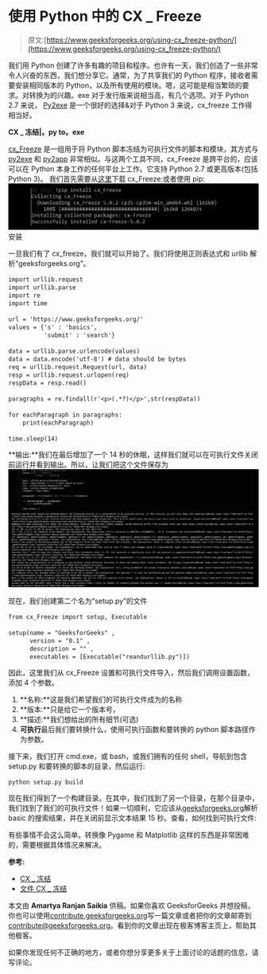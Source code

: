 # 使用 Python 中的 CX _ Freeze

> 原文:[https://www.geeksforgeeks.org/using-cx_freeze-python/](https://www.geeksforgeeks.org/using-cx_freeze-python/)

我们用 Python 创建了许多有趣的项目和程序。也许有一天，我们创造了一些非常令人兴奋的东西，我们想分享它。通常，为了共享我们的 Python 程序，接收者需要安装相同版本的 Python，以及所有使用的模块。嗯，这可能是相当繁琐的要求。对转换为的兴趣。exe 对于发行版来说相当高，有几个选项。对于 Python 2.7 来说， [Py2exe](http://www.py2exe.org/) 是一个很好的选择&对于 Python 3 来说，cx_freeze 工作得相当好。

**CX _ 冻结|。py to。exe**

[cx_Freeze](https://pypi.python.org/pypi/cx_Freeze) 是一组用于将 Python 脚本冻结为可执行文件的脚本和模块，其方式与 [py2exe](http://www.py2exe.org/) 和 [py2app](https://py2app.readthedocs.io/en/latest/) 非常相似。与这两个工具不同，cx_Freeze 是跨平台的，应该可以在 Python 本身工作的任何平台上工作。它支持 Python 2.7 或更高版本(包括 Python 3)。
我们首先需要从[这里](https://pypi.python.org/pypi/cx_Freeze)下载 cx_Freeze:或者使用 pip:
![](img/0cb5c079b4167416bf271b944ad4279b.png)安装

一旦我们有了 cx_freeze，我们就可以开始了。我们将使用正则表达式和 urllib 解析“geeksforgeeks.org”。

```
import urllib.request
import urllib.parse
import re
import time

url = 'https://www.geeksforgeeks.org/'
values = {'s' : 'basics',
          'submit' : 'search'}

data = urllib.parse.urlencode(values)
data = data.encode('utf-8') # data should be bytes
req = urllib.request.Request(url, data)
resp = urllib.request.urlopen(req)
respData = resp.read()

paragraphs = re.findall(r'<p>(.*?)</p>',str(respData))

for eachParagraph in paragraphs:
    print(eachParagraph)

time.sleep(14)
```

**输出:**我们在最后增加了一个 14 秒的休眠，这样我们就可以在可执行文件关闭前运行并看到输出。所以，让我们把这个文件保存为
![](img/ad41d304d3ca95bb58721bfeeb67689f.png)

现在，我们创建第二个名为“setup.py”的文件

```
from cx_Freeze import setup, Executable

setup(name = "GeeksforGeeks" ,
      version = "0.1" ,
      description = "" ,
      executables = [Executable("reandurllib.py")])
```

因此，这里我们从 cx_Freeze 设置和可执行文件导入，然后我们调用设置函数，添加 4 个参数。

1.  **名称:**这是我们希望我们的可执行文件成为的名称
2.  **版本:**只是给它一个版本号，
3.  **描述:**我们想给出的所有细节(可选)
4.  **可执行**最后我们要转换什么，使用可执行函数和要转换的 python 脚本路径作为参数。

接下来，我们打开 cmd.exe，或 bash，或我们拥有的任何 shell，导航到包含 setup.py 和要转换的脚本的目录，然后运行:

```
python setup.py build
```

现在我们得到了一个构建目录。在其中，我们找到了另一个目录，在那个目录中，我们找到了我们的可执行文件！如果一切顺利，它应该从[geeksforgeeks.org](https://www.geeksforgeeks.org/)解析 basic 的搜索结果，并在关闭前显示文本结果 15 秒。查看，如何找到可执行文件:

有些事情不会这么简单。转换像 Pygame 和 Matplotlib 这样的东西是非常困难的，需要根据具体情况来解决。

**参考:**

*   [CX _ 冻结](https://anthony-tuininga.github.io/cx_Freeze/)
*   [文件 CX _ 冻结](https://cx-freeze.readthedocs.io/en/latest/)

本文由 **Amartya Ranjan Saikia** 供稿。如果你喜欢 GeeksforGeeks 并想投稿，你也可以使用[contribute.geeksforgeeks.org](http://www.contribute.geeksforgeeks.org)写一篇文章或者把你的文章邮寄到 contribute@geeksforgeeks.org。看到你的文章出现在极客博客主页上，帮助其他极客。

如果你发现任何不正确的地方，或者你想分享更多关于上面讨论的话题的信息，请写评论。